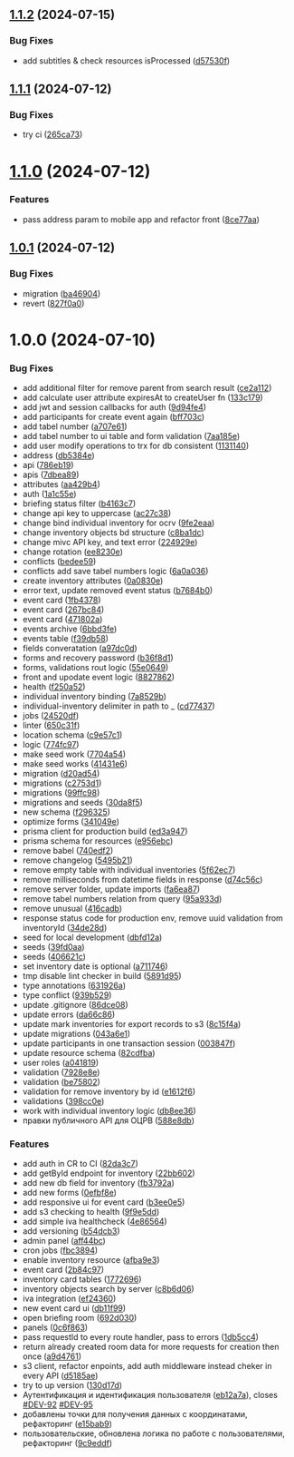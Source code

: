 ## [1.1.2](https://rwdt1.gitlab.yandexcloud.net/rwdt/services/asvi/compare/1.1.1...1.1.2) (2024-07-15)


### Bug Fixes

* add subtitles & check resources isProcessed ([d57530f](https://rwdt1.gitlab.yandexcloud.net/rwdt/services/asvi/commit/d57530f4d9c92bb2385dc5c0bb95debb6269771e))

## [1.1.1](https://rwdt1.gitlab.yandexcloud.net/rwdt/services/asvi/compare/1.1.0...1.1.1) (2024-07-12)


### Bug Fixes

* try ci ([265ca73](https://rwdt1.gitlab.yandexcloud.net/rwdt/services/asvi/commit/265ca7302e7b09d8fd920f600ea1be019780ec34))

# [1.1.0](https://rwdt1.gitlab.yandexcloud.net/rwdt/services/asvi/compare/1.0.1...1.1.0) (2024-07-12)


### Features

* pass address param to mobile app and refactor front ([8ce77aa](https://rwdt1.gitlab.yandexcloud.net/rwdt/services/asvi/commit/8ce77aa6be805e149d14cc202cd7694fbed8de80))

## [1.0.1](https://rwdt1.gitlab.yandexcloud.net/rwdt/services/asvi/compare/1.0.0...1.0.1) (2024-07-12)


### Bug Fixes

* migration ([ba46904](https://rwdt1.gitlab.yandexcloud.net/rwdt/services/asvi/commit/ba4690452b3bec2fb08a5743256b5424092f5773))
* revert ([827f0a0](https://rwdt1.gitlab.yandexcloud.net/rwdt/services/asvi/commit/827f0a03e4f1f82e98c6df00fe8f854c05364ffd))

# 1.0.0 (2024-07-10)


### Bug Fixes

* add additional filter for remove parent from search result ([ce2a112](https://rwdt1.gitlab.yandexcloud.net/rwdt/services/asvi/commit/ce2a112a2a1bd32b24ea7983913a2d361f892cf7))
* add calculate user attribute expiresAt to createUser fn ([133c179](https://rwdt1.gitlab.yandexcloud.net/rwdt/services/asvi/commit/133c1791f4e3374bbc34962592b6e4463d643fbf))
* add jwt and session callbacks for auth ([9d94fe4](https://rwdt1.gitlab.yandexcloud.net/rwdt/services/asvi/commit/9d94fe49e1e0ea7aec368a367d10921c901ace5e))
* add participants for create event again ([bff703c](https://rwdt1.gitlab.yandexcloud.net/rwdt/services/asvi/commit/bff703c4cdf56e020b0d4f0c94c89a2162a137a6))
* add tabel number ([a707e61](https://rwdt1.gitlab.yandexcloud.net/rwdt/services/asvi/commit/a707e61c254fdb6628e5fe782cfe271222338f2a))
* add tabel number to ui table and form validation ([7aa185e](https://rwdt1.gitlab.yandexcloud.net/rwdt/services/asvi/commit/7aa185ec3b2f9065b017d69befde347d16c1c050))
* add user modify operations to trx for db consistent ([1131140](https://rwdt1.gitlab.yandexcloud.net/rwdt/services/asvi/commit/1131140b44380135f03f52f94a22904440e3b688))
* address ([db5384e](https://rwdt1.gitlab.yandexcloud.net/rwdt/services/asvi/commit/db5384ea94b93881001b58ef11b7b65acc79e3a8))
* api ([786eb19](https://rwdt1.gitlab.yandexcloud.net/rwdt/services/asvi/commit/786eb19fd95dab370206adf77dc89cb88ef05b1d))
* apis ([7dbea89](https://rwdt1.gitlab.yandexcloud.net/rwdt/services/asvi/commit/7dbea89391b038b7111695babff3ee4d896bcb3a))
* attributes ([aa429b4](https://rwdt1.gitlab.yandexcloud.net/rwdt/services/asvi/commit/aa429b427c68222d4c5dbb3e4c8da7c5649d6acb))
* auth ([1a1c55e](https://rwdt1.gitlab.yandexcloud.net/rwdt/services/asvi/commit/1a1c55eff5c557bb92ef6bb6844616f4fcb4a6c1))
* briefing status filter ([b4163c7](https://rwdt1.gitlab.yandexcloud.net/rwdt/services/asvi/commit/b4163c77ddf1f0a6fc89fdcce2188129f6dd67bf))
* change api key to uppercase ([ac27c38](https://rwdt1.gitlab.yandexcloud.net/rwdt/services/asvi/commit/ac27c38dff4fe1c5dc9a24fae80084627465971f))
* change bind individual inventory for ocrv ([9fe2eaa](https://rwdt1.gitlab.yandexcloud.net/rwdt/services/asvi/commit/9fe2eaac69cd0354d672b53d7d0d5318a421ce92))
* change inventory objects bd structure ([c8ba1dc](https://rwdt1.gitlab.yandexcloud.net/rwdt/services/asvi/commit/c8ba1dc55058a24a1cf65b2e4a7a6c16dc48861a))
* change mivc API key, and text error ([224929e](https://rwdt1.gitlab.yandexcloud.net/rwdt/services/asvi/commit/224929e50c47613b85a19b83370c3d4e02e9984e))
* change rotation ([ee8230e](https://rwdt1.gitlab.yandexcloud.net/rwdt/services/asvi/commit/ee8230ee230d0311555d6499c5dce3c0305a148c))
* conflicts ([bedee59](https://rwdt1.gitlab.yandexcloud.net/rwdt/services/asvi/commit/bedee5963bd7a1b431e3a93b4b0f63e1240e01b7))
* conflicts add save tabel numbers logic ([6a0a036](https://rwdt1.gitlab.yandexcloud.net/rwdt/services/asvi/commit/6a0a0361e7290a9536e3a173c2414bcfabb75245))
* create inventory attributes ([0a0830e](https://rwdt1.gitlab.yandexcloud.net/rwdt/services/asvi/commit/0a0830e29b9f75c5b1f24302563d150c4df35565))
* error text, update removed event status ([b7684b0](https://rwdt1.gitlab.yandexcloud.net/rwdt/services/asvi/commit/b7684b05803cb66fd36e32e2a1d9d7fe0e553537))
* event card ([1fb4378](https://rwdt1.gitlab.yandexcloud.net/rwdt/services/asvi/commit/1fb43785efda2411aefe3057f533c5b6a886ffa8))
* event card ([267bc84](https://rwdt1.gitlab.yandexcloud.net/rwdt/services/asvi/commit/267bc846a99eff2b3568455865f127453fada15a))
* event card ([471802a](https://rwdt1.gitlab.yandexcloud.net/rwdt/services/asvi/commit/471802aa7dcbc4b692821952025166f09ae061bd))
* events archive ([6bbd3fe](https://rwdt1.gitlab.yandexcloud.net/rwdt/services/asvi/commit/6bbd3fe1ca0ca7adb6c35faab978db0b2e9674be))
* events table ([f39db58](https://rwdt1.gitlab.yandexcloud.net/rwdt/services/asvi/commit/f39db58b517241d7bb9acd5f0bc2496e349d8b02))
* fields converatation ([a97dc0d](https://rwdt1.gitlab.yandexcloud.net/rwdt/services/asvi/commit/a97dc0d922fc7e491fed639f684d5de5b8b78952))
* forms and recovery password ([b36f8d1](https://rwdt1.gitlab.yandexcloud.net/rwdt/services/asvi/commit/b36f8d186994a4d43e1dbc92a283d8bb02d317c8))
* forms, validations rout logic ([55e0649](https://rwdt1.gitlab.yandexcloud.net/rwdt/services/asvi/commit/55e06499b04bc8a7b3f5d41343b23453a3a4b757))
* front and upodate event logic ([8827862](https://rwdt1.gitlab.yandexcloud.net/rwdt/services/asvi/commit/8827862fb47bc23f97329c9de7cb0778e6eeb045))
* health ([f250a52](https://rwdt1.gitlab.yandexcloud.net/rwdt/services/asvi/commit/f250a521a75f24210da1a70fe7555264d6c69d07))
* individual inventory binding ([7a8529b](https://rwdt1.gitlab.yandexcloud.net/rwdt/services/asvi/commit/7a8529ba4908e60d8c187b933b43873fbac2615a))
* individual-inventory delimiter in path to _ ([cd77437](https://rwdt1.gitlab.yandexcloud.net/rwdt/services/asvi/commit/cd774373130311520d3d52aa40f83f3a5b2c9461))
* jobs ([24520df](https://rwdt1.gitlab.yandexcloud.net/rwdt/services/asvi/commit/24520dfc10279931089ebee8b63f146fa8da8396))
* linter ([650c31f](https://rwdt1.gitlab.yandexcloud.net/rwdt/services/asvi/commit/650c31fdc41d8d3282bae2598787ac1b8d7faf0e))
* location schema ([c9e57c1](https://rwdt1.gitlab.yandexcloud.net/rwdt/services/asvi/commit/c9e57c12d423489c9730056564467e4eb421aa0f))
* logic ([774fc97](https://rwdt1.gitlab.yandexcloud.net/rwdt/services/asvi/commit/774fc979c5177dd8a4f7fba1a64e65ea97b61590))
* make seed work ([7704a54](https://rwdt1.gitlab.yandexcloud.net/rwdt/services/asvi/commit/7704a54928cd49b38fd58a417e55daffb67fd408))
* make seed works ([41431e6](https://rwdt1.gitlab.yandexcloud.net/rwdt/services/asvi/commit/41431e64b044059f9358015baa2b33710fd893f7))
* migration ([d20ad54](https://rwdt1.gitlab.yandexcloud.net/rwdt/services/asvi/commit/d20ad54bd368de9773074b45355e0b8655b5a80c))
* migrations ([c2753d1](https://rwdt1.gitlab.yandexcloud.net/rwdt/services/asvi/commit/c2753d127e5e8034cdd243b36df0a56572cec83b))
* migrations ([99ffc98](https://rwdt1.gitlab.yandexcloud.net/rwdt/services/asvi/commit/99ffc98b9c44c4b1def808fe27fa324e1adf74de))
* migrations and seeds ([30da8f5](https://rwdt1.gitlab.yandexcloud.net/rwdt/services/asvi/commit/30da8f51ef1f2d0e76b189df260088725776ca97))
* new schema ([f296325](https://rwdt1.gitlab.yandexcloud.net/rwdt/services/asvi/commit/f2963250d4819edbe2dd9259876c98355a3035db))
* optimize forms ([341049e](https://rwdt1.gitlab.yandexcloud.net/rwdt/services/asvi/commit/341049e1250d7ea4279838ab0ba3713e0912d5ee))
* prisma client for production build ([ed3a947](https://rwdt1.gitlab.yandexcloud.net/rwdt/services/asvi/commit/ed3a94744e648e0d512c60e2e3a18d4c882ab6d1))
* prisma schema for resources ([e956ebc](https://rwdt1.gitlab.yandexcloud.net/rwdt/services/asvi/commit/e956ebc6c4c30f865e6c8c72c55044817088aec1))
* remove babel ([740edf2](https://rwdt1.gitlab.yandexcloud.net/rwdt/services/asvi/commit/740edf2872a1e00740bc1bf6e8b997e9ada2cefb))
* remove changelog ([5495b21](https://rwdt1.gitlab.yandexcloud.net/rwdt/services/asvi/commit/5495b21dc19b9911e37b29788a076c1e7a1e57ec))
* remove empty table with individual inventories ([5f62ec7](https://rwdt1.gitlab.yandexcloud.net/rwdt/services/asvi/commit/5f62ec75013893d73f5170c822e6ff425f254de7))
* remove milliseconds from datetime fields in response ([d74c56c](https://rwdt1.gitlab.yandexcloud.net/rwdt/services/asvi/commit/d74c56ceb5cb4f2f9c88ffa82afeea0d19f01962))
* remove server folder, update imports ([fa6ea87](https://rwdt1.gitlab.yandexcloud.net/rwdt/services/asvi/commit/fa6ea87782e3205c99f8862d4e997adaff56c380))
* remove tabel numbers relation from query ([95a933d](https://rwdt1.gitlab.yandexcloud.net/rwdt/services/asvi/commit/95a933d57b252d3da87294e9dd0025c2179d0087))
* remove unusual ([416cadb](https://rwdt1.gitlab.yandexcloud.net/rwdt/services/asvi/commit/416cadbefedbaed639fb4cb51c3205314cebd629))
* response status code for production env, remove uuid validation from inventoryId ([34de28d](https://rwdt1.gitlab.yandexcloud.net/rwdt/services/asvi/commit/34de28d1e40edb8685463ed75968dde433349753))
* seed for local development ([dbfd12a](https://rwdt1.gitlab.yandexcloud.net/rwdt/services/asvi/commit/dbfd12ad3fac86826c8cad1c22567f0b928de607))
* seeds ([39fd0aa](https://rwdt1.gitlab.yandexcloud.net/rwdt/services/asvi/commit/39fd0aa3ccc51945cdc471e691be30c2937303c2))
* seeds ([406621c](https://rwdt1.gitlab.yandexcloud.net/rwdt/services/asvi/commit/406621c7025bd6d8cb4d2469db94a452465a1f57))
* set inventory date is optional ([a711746](https://rwdt1.gitlab.yandexcloud.net/rwdt/services/asvi/commit/a711746b51f19238818354fa07918835a226e405))
* tmp disable lint checker in build ([5891d95](https://rwdt1.gitlab.yandexcloud.net/rwdt/services/asvi/commit/5891d95425290f6aa033ab6c57e114da5878161b))
* type annotations ([631926a](https://rwdt1.gitlab.yandexcloud.net/rwdt/services/asvi/commit/631926ab22f24c5ceb9ace31c9b61ff5a3677942))
* type conflict ([939b529](https://rwdt1.gitlab.yandexcloud.net/rwdt/services/asvi/commit/939b529325dc53d7303a679f40d100ce5c49a647))
* update .gitignore ([86dce08](https://rwdt1.gitlab.yandexcloud.net/rwdt/services/asvi/commit/86dce082da8ff95a093683f8db3b9b8e83754d32))
* update errors ([da66c86](https://rwdt1.gitlab.yandexcloud.net/rwdt/services/asvi/commit/da66c862397445ece8f12c7c96c1da1d67c29030))
* update mark inventories for export records to s3 ([8c15f4a](https://rwdt1.gitlab.yandexcloud.net/rwdt/services/asvi/commit/8c15f4a4f0a8fef2ca5b4d32d327e88807d1e61f))
* update migrations ([043a6e1](https://rwdt1.gitlab.yandexcloud.net/rwdt/services/asvi/commit/043a6e17a3e08cee2ee87767ba745edbed82dcdd))
* update participants in one transaction session ([003847f](https://rwdt1.gitlab.yandexcloud.net/rwdt/services/asvi/commit/003847f1c99b7c36c82b032918ed9ad71009b4b5))
* update resource schema ([82cdfba](https://rwdt1.gitlab.yandexcloud.net/rwdt/services/asvi/commit/82cdfba27092f3133343002d1be269228920c2dc))
* user roles ([a041819](https://rwdt1.gitlab.yandexcloud.net/rwdt/services/asvi/commit/a04181959ed18226e27bf5f7d3f637aef99ffce6))
* validation ([7928e8e](https://rwdt1.gitlab.yandexcloud.net/rwdt/services/asvi/commit/7928e8e5f9801bb98b15f36a05529dcc74fe9654))
* validation ([be75802](https://rwdt1.gitlab.yandexcloud.net/rwdt/services/asvi/commit/be75802b8b58439e45143ed0c492da2c6580aaa5))
* validation for remove inventory by id ([e1612f6](https://rwdt1.gitlab.yandexcloud.net/rwdt/services/asvi/commit/e1612f6ae720c2f352e7b01f684e35b28dd11d01))
* validations ([398cc0e](https://rwdt1.gitlab.yandexcloud.net/rwdt/services/asvi/commit/398cc0e6624d588ce6d7001c697b27b6924b15d8))
* work with individual inventory logic ([db8ee36](https://rwdt1.gitlab.yandexcloud.net/rwdt/services/asvi/commit/db8ee36dca6287ddb2c8d9ca2bebad90e0aa1bab))
* правки публичного API для ОЦРВ ([588e8db](https://rwdt1.gitlab.yandexcloud.net/rwdt/services/asvi/commit/588e8db882628c41708c2d927c1f6c5ff21f57a4))


### Features

* add auth in CR to CI ([82da3c7](https://rwdt1.gitlab.yandexcloud.net/rwdt/services/asvi/commit/82da3c728a2a3f837838563a07254dca1ee1b0bf))
* add getById endpoint for inventory ([22bb602](https://rwdt1.gitlab.yandexcloud.net/rwdt/services/asvi/commit/22bb60251c75482baa57d6060f0f3c2fcadf83aa))
* add new db field for inventory ([fb3792a](https://rwdt1.gitlab.yandexcloud.net/rwdt/services/asvi/commit/fb3792a65271db0042081f3936e7dedf7f4a681e))
* add new forms ([0efbf8e](https://rwdt1.gitlab.yandexcloud.net/rwdt/services/asvi/commit/0efbf8e424b67cde990a919d6d2c90fe58978217))
* add responsive ui for event card ([b3ee0e5](https://rwdt1.gitlab.yandexcloud.net/rwdt/services/asvi/commit/b3ee0e5e7d0eee8b3a5c350348b226ca439f3943))
* add s3 checking to health ([9f9e5dd](https://rwdt1.gitlab.yandexcloud.net/rwdt/services/asvi/commit/9f9e5dd4c7995f1c54d1a79631ab4f067f25cc9a))
* add simple iva healthcheck ([4e86564](https://rwdt1.gitlab.yandexcloud.net/rwdt/services/asvi/commit/4e865648e4e58263e8ddef1328357d5443d440c8))
* add versioning ([b54dcb3](https://rwdt1.gitlab.yandexcloud.net/rwdt/services/asvi/commit/b54dcb32c956221a1c4a51caeaa76a0959209acd))
* admin panel ([aff44bc](https://rwdt1.gitlab.yandexcloud.net/rwdt/services/asvi/commit/aff44bc8e6d1bec242c8259caae811e6678ea973))
* cron jobs ([fbc3894](https://rwdt1.gitlab.yandexcloud.net/rwdt/services/asvi/commit/fbc38941d6caddcac9d060b29e67a221da1b31bd))
* enable inventory resource ([afba9e3](https://rwdt1.gitlab.yandexcloud.net/rwdt/services/asvi/commit/afba9e31b1e275cccadd37426873d716eda1249c))
* event card ([2b84c97](https://rwdt1.gitlab.yandexcloud.net/rwdt/services/asvi/commit/2b84c97885b3b73fea01c231b5cf4d0eec7e0718))
* inventory card tables ([1772696](https://rwdt1.gitlab.yandexcloud.net/rwdt/services/asvi/commit/17726965994071d61d36b201b2f4bde434559a01))
* inventory objects search by server ([c8b6d06](https://rwdt1.gitlab.yandexcloud.net/rwdt/services/asvi/commit/c8b6d0651b427c9e24ec413a3e99ab33de8aa108))
* iva integration ([ef24360](https://rwdt1.gitlab.yandexcloud.net/rwdt/services/asvi/commit/ef243604e50670796bf938d14b2290a5555b9dd6))
* new event card ui ([db11f99](https://rwdt1.gitlab.yandexcloud.net/rwdt/services/asvi/commit/db11f99c15c4f50c67425a0f649ffa71a2e975ca))
* open briefing room ([692d030](https://rwdt1.gitlab.yandexcloud.net/rwdt/services/asvi/commit/692d03080cba114bd614bbed5c4fd7069a9f2b91))
* panels ([0c6f863](https://rwdt1.gitlab.yandexcloud.net/rwdt/services/asvi/commit/0c6f8631dca184973635065ae8edfcf03295c079))
* pass requestId to every route handler, pass to errors ([1db5cc4](https://rwdt1.gitlab.yandexcloud.net/rwdt/services/asvi/commit/1db5cc43350b4377d7a5eeca565c6f4fc3f9b2ce))
* return already created room data for more requests for creation then once ([a9d4761](https://rwdt1.gitlab.yandexcloud.net/rwdt/services/asvi/commit/a9d4761ddb5192d609cd54960d57dfd2f874515b))
* s3 client, refactor enpoints, add auth middleware instead cheker in every API ([d5185ae](https://rwdt1.gitlab.yandexcloud.net/rwdt/services/asvi/commit/d5185ae50c050e6164d0c562e14fc59df8636634))
* try to up version ([130d17d](https://rwdt1.gitlab.yandexcloud.net/rwdt/services/asvi/commit/130d17dae657b75c1450f4191c51faca89ee04ef))
* Аутентификация и идентификация пользователя ([eb12a7a](https://rwdt1.gitlab.yandexcloud.net/rwdt/services/asvi/commit/eb12a7a6198765013c392efa95226f61984fe5c7)), closes [#DEV-92](https://rwdt1.gitlab.yandexcloud.net/rwdt/services/asvi/issues/DEV-92) [#DEV-95](https://rwdt1.gitlab.yandexcloud.net/rwdt/services/asvi/issues/DEV-95)
* добавлены точки для получения данных с координатами, рефакторинг ([e15bab9](https://rwdt1.gitlab.yandexcloud.net/rwdt/services/asvi/commit/e15bab9449aac8332c449dcc293d4951bd74ece0))
* пользовательские, обновлена логика по работе с пользователями, рефакторинг ([9c9eddf](https://rwdt1.gitlab.yandexcloud.net/rwdt/services/asvi/commit/9c9eddfe6615009860a2fd078d15efdb1a44a8e8))
